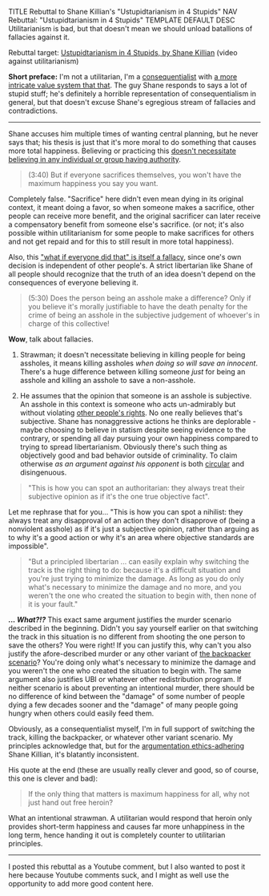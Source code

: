 TITLE Rebuttal to Shane Killian's "Ustupidtarianism in 4 Stupids"
NAV Rebuttal: "Ustupidtarianism in 4 Stupids"
TEMPLATE DEFAULT
DESC Utilitarianism is bad, but that doesn't mean we should unload batallions of fallacies against it.

Rebuttal target: <a rel="nofollow" href="https://www.youtube.com/watch?v=AspFfALQSsU">Ustupidtarianism in 4 Stupids, by Shane Killian</a> (video against utilitarianism)

**Short preface:** I'm not a utilitarian, I'm a [consequentialist](/protagonism/consequentialism) with [a more intricate value system that that](/protagonism/). The guy Shane responds to says a lot of stupid stuff; he's definitely a horrible representation of consequentialism in general, but that doesn't excuse Shane's egregious stream of fallacies and contradictions.

---

Shane accuses him multiple times of wanting central planning, but he never says that; his thesis is just that it's more moral to do something that causes more total happiness. Believing or practicing this [doesn't necessitate believing in any individual or group having authority](https://bleedingheartlibertarians.com/2011/03/the-department-of-the-difference-principle/).

> (3:40) But if everyone sacrifices themselves, you won't have the maximum happiness you say you want.

Completely false. "Sacrifice" here didn't even mean dying in its original context, it meant doing a favor, so when someone makes a sacrifice, other people can receive more benefit, and the original sacrificer can later receive a compensatory benefit from someone else's sacrifice. (or not; it's also possible within utilitarianism for some people to make sacrifices for others and not get repaid and for this to still result in more total happiness).

Also, this ["what if everyone did that" is itself a fallacy](what_if_everyone), since one's own decision is independent of other people's. A strict libertarian like Shane of all people should recognize that the truth of an idea doesn't depend on the consequences of everyone believing it.

> (5:30) Does the person being an asshole make a difference? Only if you believe it's morally justifiable to have the death penalty for the crime of being an asshole in the subjective judgement of whoever's in charge of this collective!

**Wow**, talk about fallacies.

1. Strawman; it doesn't necessitate believing in killing people for being assholes, it means killing assholes *when doing so will save an innocent*. There's a huge difference between killing someone *just* for being an asshole and killing an asshole to save a non-asshole.

2. He assumes that the opinion that someone is an asshole is subjective. An asshole in this context is someone who acts un-admirably but without violating [other people's rights](/protagonism/property). No one really believes that's subjective. Shane has nonaggressive actions he thinks are deplorable - maybe choosing to believe in statism despite seeing evidence to the contrary, or spending all day pursuing your own happiness compared to trying to spread libertarianism. Obviously there's such thing as objectively good and bad behavior outside of criminality. To claim otherwise *as an argument against his opponent* is both [circular](disputed_premise) and disingenuous.

> "This is how you can spot an authoritarian: they always treat their subjective opinion as if it's the one true objective fact".

Let me rephrase that for you... "This is how you can spot a nihilist: they always treat any disapproval of an action they don't disapprove of (being a nonviolent asshole) as if it's just a subjective opinion, rather than arguing as to why it's a good action or why it's an area where objective standards are impossible".

> "But a principled libertarian ... can easily explain why switching the track is the right thing to do: because it's a difficult situation and you're just trying to minimize the damage. As long as you do only what's necessary to minimize the damage and no more, and you weren't the one who created the situation to begin with, then none of it is your fault."

**_... What?!?_** This exact same argument justifies the murder scenario described in the beginning. Didn't you say yourself earlier on that switching the track in this situation is no different from shooting the one person to save the others? You were right! If you can justify this, why can't you also justify the afore-described murder or any other variant of <a rel="nofollow" href="https://www.econlib.org/archives/2013/09/what_is_the_for.html">the backpacker scenario</a>? You're doing only what's necessary to minimize the damage and you weren't the one who created the situation to begin with. The same argument also justifies UBI or whatever other redistribution program. If neither scenario is about preventing an intentional murder, there should be no difference of kind between the "damage" of some number of people dying a few decades sooner and the "damage" of many people going hungry when others could easily feed them.

Obviously, as a consequentialist myself, I'm in full support of switching the track, killing the backpacker, or whatever other variant scenario. My principles acknowledge that, but for the <a rel="nofollow" href="https://www.youtube.com/watch?v=uYloEOwKjjA">argumentation ethics-adhering</a> Shane Killian, it's blatantly inconsistent.

His quote at the end (these are usually really clever and good, so of course, this one is clever and bad):

> If the only thing that matters is maximum happiness for all, why not just hand out free heroin?

What an intentional strawman. A utilitarian would respond that heroin only provides short-term happiness and causes far more unhappiness in the long term, hence handing it out is completely counter to utilitarian principles.

---

I posted this rebuttal as a Youtube comment, but I also wanted to post it here because Youtube comments suck, and I might as well use the opportunity to add more good content here.
